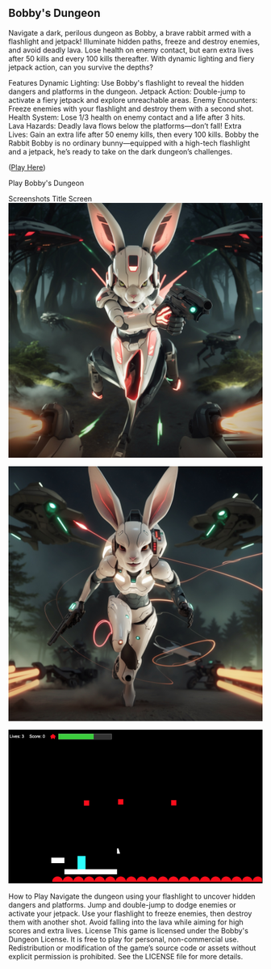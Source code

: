 ## Bobby's Dungeon
Navigate a dark, perilous dungeon as Bobby, a brave rabbit armed with a flashlight and jetpack! Illuminate hidden paths, freeze and destroy enemies, and avoid deadly lava. Lose health on enemy contact, but earn extra lives after 50 kills and every 100 kills thereafter. With dynamic lighting and fiery jetpack action, can you survive the depths?

Features
Dynamic Lighting: Use Bobby's flashlight to reveal the hidden dangers and platforms in the dungeon.
Jetpack Action: Double-jump to activate a fiery jetpack and explore unreachable areas.
Enemy Encounters: Freeze enemies with your flashlight and destroy them with a second shot.
Health System: Lose 1/3 health on enemy contact and a life after 3 hits.
Lava Hazards: Deadly lava flows below the platforms—don’t fall!
Extra Lives: Gain an extra life after 50 enemy kills, then every 100 kills.
Bobby the Rabbit
Bobby is no ordinary bunny—equipped with a high-tech flashlight and a jetpack, he’s ready to take on the dark dungeon’s challenges.

([Play Here](https://htmlpreview.github.io/?https://github.com/SoundofLifeMedia/bobbies_dungeon/blob/main/bobbies_light.html))

Play Bobby's Dungeon

Screenshots
Title Screen 
![Game Poster](https://raw.githubusercontent.com/SoundofLifeMedia/bobbies_dungeon/refs/heads/main/Bobby's%20Dungeon.jpg)

![Game Poster](https://raw.githubusercontent.com/SoundofLifeMedia/bobbies_dungeon/refs/heads/main/Play%20Screen.jpg)

![Gameplay](https://raw.githubusercontent.com/SoundofLifeMedia/bobbies_dungeon/refs/heads/main/Game%20Play.png)

How to Play
Navigate the dungeon using your flashlight to uncover hidden dangers and platforms.
Jump and double-jump to dodge enemies or activate your jetpack.
Use your flashlight to freeze enemies, then destroy them with another shot.
Avoid falling into the lava while aiming for high scores and extra lives.
License
This game is licensed under the Bobby's Dungeon License. It is free to play for personal, non-commercial use. Redistribution or modification of the game’s source code or assets without explicit permission is prohibited. See the LICENSE file for more details.
